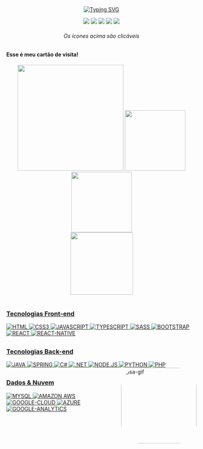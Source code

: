 <div align="center">
<a href="https://git.io/typing-svg"><img src="https://readme-typing-svg.herokuapp.com?font=Fira+Code&weight=500&size=42&pause=2000&color=F7AF1D&center=verdadeiro&vCenter=falso&width=800&height=80&lines=Ol%C3%A1!+Bem-vindo(a)+ao+meu+perfil!" alt="Typing SVG" /></a>
  
<a href="https://www.linkedin.com/in/isabella-rosseto/"><img src="https://img.icons8.com/ios/40/FAB005/linkedin.png" target="_blank"></a>
<a href="mailto:isabellavs.rosseto@gmail.com"><img src="https://img.icons8.com/ios/40/FAB005/gmail--v1.png" target_blank></a>
<a href="https://t.me/IsabellaRosseto"><img src="https://img.icons8.com/ios-glyphs/40/FAB005/telegram-app.png" target_blank></a>
<a href="https://instagram.com/Isavisieto"> <img src="https://img.icons8.com/ios/40/FAB005/instagram-new--v1.png" target_blank></a>
<a href="https://discord.com/channels/@me/914666866029502476"> <img src="https://img.icons8.com/ios/40/FAB005/discord-logo--v1.png" target_blank></a>
  <br>  
  <h6> Os ícones acima são clicáveis </h6> 
  </div>
  
##
  
<h4> Esse é meu cartão de visita! </h4>

<div align="center">
  
  <img src= "https://user-images.githubusercontent.com/92994715/204154658-6bff992c-b733-43e0-a464-763a73bf8dbe.png" height = "280em"/>
  
  <a href="https://github.com/IsaRosseto">
  <img height="160em" src="https://github-readme-stats.vercel.app/api?username=IsaRosseto&show_icons=true&theme=vision-friendly-dark&include_all_commits=true&count_private=true"/>
  <img height="160em" src="https://github-readme-stats.vercel.app/api/top-langs/?username=IsaRosseto&layout=compact&langs_count=7&theme=vision-friendly-dark"/>
</div>
  
  <div align = "center">
<a href="https://git.io/streak-stats">
  <img height="165em" src="https://github-readme-streak-stats.herokuapp.com/?user=RaizaCirne&theme=nightowl"/> 
</div>


<div style="display: inline_block"><br>
  
  <h3> Tecnologias Front-end </h3>
  <img alt="HTML" src="https://img.shields.io/badge/HTML5-E34F26?style=for-the-badge&logo=html5&logoColor=white">
  <img alt="CSS3" src="https://img.shields.io/badge/CSS3-1572B6?style=for-the-badge&logo=css3&logoColor=white">
  <img alt="JAVASCRIPT" src="https://img.shields.io/badge/JavaScript-F7DF1E?style=for-the-badge&logo=javascript&logoColor=black">
  <img alt="TYPESCRIPT" src="https://img.shields.io/badge/TypeScript-007ACC?style=for-the-badge&logo=typescript&logoColor=white">
  <img alt="SASS" src="https://img.shields.io/badge/Sass-CC6699?style=for-the-badge&logo=sass&logoColor=white">
  <img alt="BOOTSTRAP" src="https://img.shields.io/badge/Bootstrap-563D7C?style=for-the-badge&logo=bootstrap&logoColor=white">
  <img alt="REACT" src="https://img.shields.io/badge/React-20232A?style=for-the-badge&logo=react&logoColor=61DAFB">
  <img alt="REACT-NATIVE" src="https://img.shields.io/badge/React_Native-20232A?style=for-the-badge&logo=react&logoColor=61DAFB">
 
 
  
  ##
  
  <h3> Tecnologias Back-end </h3>
  <img alt="JAVA" src="https://img.shields.io/badge/Java-ED8B00?style=for-the-badge&logo=java&logoColor=white">
  <img alt="SPRING" src="https://img.shields.io/badge/Spring-6DB33F?style=for-the-badge&logo=spring&logoColor=white">
  <img alt="C#" src="https://img.shields.io/badge/C%23-239120?style=for-the-badge&logo=c-sharp&logoColor=white">
  <img alt=".NET" src="https://img.shields.io/badge/.NET-5C2D91?style=for-the-badge&logo=.net&logoColor=white">
  <img alt="NODE.JS" src="https://img.shields.io/badge/Node.js-43853D?style=for-the-badge&logo=node.js&logoColor=white">
  <img alt="PYTHON" src="https://img.shields.io/badge/Python-14354C?style=for-the-badge&logo=python&logoColor=white">
  <img alt="PHP" src="https://img.shields.io/badge/PHP-777BB4?style=for-the-badge&logo=php&logoColor=white">
  
  <img align="right" alt="Isa-gif" height="200" style="border-radius:50px;" src="https://sdk.bitmoji.com/render/panel/10222622-100026757841_2-s5-v1.png?transparent=1&palette=1&scale=2">
  
  ##
  
  <h3> Dados & Nuvem </h3>
  <img alt="MYSQL" src="https://img.shields.io/badge/MySQL-00000F?style=for-the-badge&logo=mysql&logoColor=white">
  <img alt="AMAZON AWS" src="https://img.shields.io/badge/Amazon_AWS-FF9900?style=for-the-badge&logo=amazonaws&logoColor=white">
  <img alt="GOOGLE-CLOUD" src="https://img.shields.io/badge/Google_Cloud-4285F4?style=for-the-badge&logo=google-cloud&logoColor=white">
  <img alt="AZURE" src="https://img.shields.io/badge/Microsoft_Azure-0089D6?style=for-the-badge&logo=microsoft-azure&logoColor=white">
  <img alt="GOOGLE-ANALYTICS" src="https://img.shields.io/badge/Google%20Analytics-E37400?style=for-the-badge&logo=google%20analytics&logoColor=white">
  

</div>
  
 
